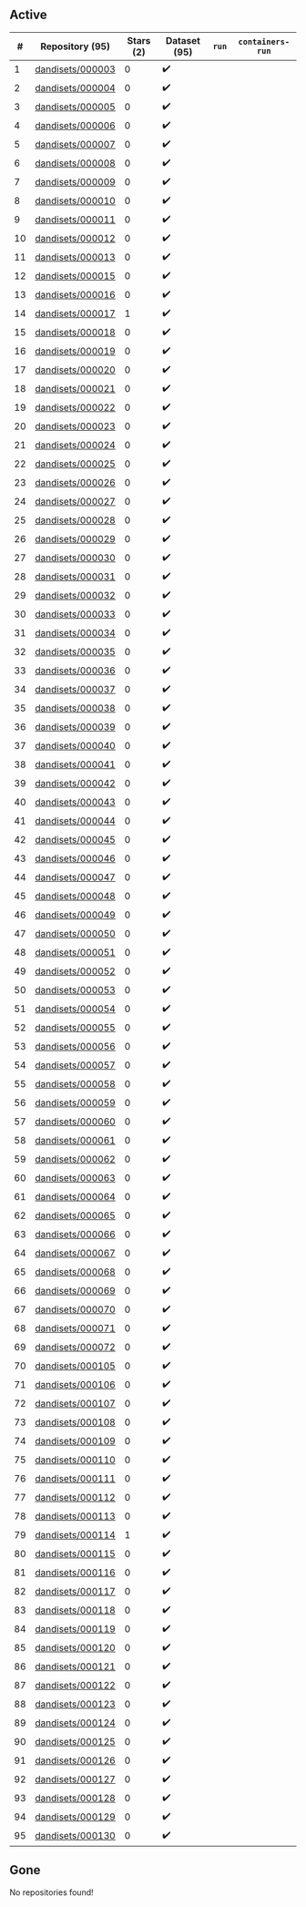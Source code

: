 ## Active
| # | Repository (95) | Stars (2) | Dataset (95) | `run` | `containers-run` |
| --- | --- | --- | --- | --- | --- |
| 1 | [dandisets/000003](https://github.com/dandisets/000003) | 0 | :heavy_check_mark: |  |  |
| 2 | [dandisets/000004](https://github.com/dandisets/000004) | 0 | :heavy_check_mark: |  |  |
| 3 | [dandisets/000005](https://github.com/dandisets/000005) | 0 | :heavy_check_mark: |  |  |
| 4 | [dandisets/000006](https://github.com/dandisets/000006) | 0 | :heavy_check_mark: |  |  |
| 5 | [dandisets/000007](https://github.com/dandisets/000007) | 0 | :heavy_check_mark: |  |  |
| 6 | [dandisets/000008](https://github.com/dandisets/000008) | 0 | :heavy_check_mark: |  |  |
| 7 | [dandisets/000009](https://github.com/dandisets/000009) | 0 | :heavy_check_mark: |  |  |
| 8 | [dandisets/000010](https://github.com/dandisets/000010) | 0 | :heavy_check_mark: |  |  |
| 9 | [dandisets/000011](https://github.com/dandisets/000011) | 0 | :heavy_check_mark: |  |  |
| 10 | [dandisets/000012](https://github.com/dandisets/000012) | 0 | :heavy_check_mark: |  |  |
| 11 | [dandisets/000013](https://github.com/dandisets/000013) | 0 | :heavy_check_mark: |  |  |
| 12 | [dandisets/000015](https://github.com/dandisets/000015) | 0 | :heavy_check_mark: |  |  |
| 13 | [dandisets/000016](https://github.com/dandisets/000016) | 0 | :heavy_check_mark: |  |  |
| 14 | [dandisets/000017](https://github.com/dandisets/000017) | 1 | :heavy_check_mark: |  |  |
| 15 | [dandisets/000018](https://github.com/dandisets/000018) | 0 | :heavy_check_mark: |  |  |
| 16 | [dandisets/000019](https://github.com/dandisets/000019) | 0 | :heavy_check_mark: |  |  |
| 17 | [dandisets/000020](https://github.com/dandisets/000020) | 0 | :heavy_check_mark: |  |  |
| 18 | [dandisets/000021](https://github.com/dandisets/000021) | 0 | :heavy_check_mark: |  |  |
| 19 | [dandisets/000022](https://github.com/dandisets/000022) | 0 | :heavy_check_mark: |  |  |
| 20 | [dandisets/000023](https://github.com/dandisets/000023) | 0 | :heavy_check_mark: |  |  |
| 21 | [dandisets/000024](https://github.com/dandisets/000024) | 0 | :heavy_check_mark: |  |  |
| 22 | [dandisets/000025](https://github.com/dandisets/000025) | 0 | :heavy_check_mark: |  |  |
| 23 | [dandisets/000026](https://github.com/dandisets/000026) | 0 | :heavy_check_mark: |  |  |
| 24 | [dandisets/000027](https://github.com/dandisets/000027) | 0 | :heavy_check_mark: |  |  |
| 25 | [dandisets/000028](https://github.com/dandisets/000028) | 0 | :heavy_check_mark: |  |  |
| 26 | [dandisets/000029](https://github.com/dandisets/000029) | 0 | :heavy_check_mark: |  |  |
| 27 | [dandisets/000030](https://github.com/dandisets/000030) | 0 | :heavy_check_mark: |  |  |
| 28 | [dandisets/000031](https://github.com/dandisets/000031) | 0 | :heavy_check_mark: |  |  |
| 29 | [dandisets/000032](https://github.com/dandisets/000032) | 0 | :heavy_check_mark: |  |  |
| 30 | [dandisets/000033](https://github.com/dandisets/000033) | 0 | :heavy_check_mark: |  |  |
| 31 | [dandisets/000034](https://github.com/dandisets/000034) | 0 | :heavy_check_mark: |  |  |
| 32 | [dandisets/000035](https://github.com/dandisets/000035) | 0 | :heavy_check_mark: |  |  |
| 33 | [dandisets/000036](https://github.com/dandisets/000036) | 0 | :heavy_check_mark: |  |  |
| 34 | [dandisets/000037](https://github.com/dandisets/000037) | 0 | :heavy_check_mark: |  |  |
| 35 | [dandisets/000038](https://github.com/dandisets/000038) | 0 | :heavy_check_mark: |  |  |
| 36 | [dandisets/000039](https://github.com/dandisets/000039) | 0 | :heavy_check_mark: |  |  |
| 37 | [dandisets/000040](https://github.com/dandisets/000040) | 0 | :heavy_check_mark: |  |  |
| 38 | [dandisets/000041](https://github.com/dandisets/000041) | 0 | :heavy_check_mark: |  |  |
| 39 | [dandisets/000042](https://github.com/dandisets/000042) | 0 | :heavy_check_mark: |  |  |
| 40 | [dandisets/000043](https://github.com/dandisets/000043) | 0 | :heavy_check_mark: |  |  |
| 41 | [dandisets/000044](https://github.com/dandisets/000044) | 0 | :heavy_check_mark: |  |  |
| 42 | [dandisets/000045](https://github.com/dandisets/000045) | 0 | :heavy_check_mark: |  |  |
| 43 | [dandisets/000046](https://github.com/dandisets/000046) | 0 | :heavy_check_mark: |  |  |
| 44 | [dandisets/000047](https://github.com/dandisets/000047) | 0 | :heavy_check_mark: |  |  |
| 45 | [dandisets/000048](https://github.com/dandisets/000048) | 0 | :heavy_check_mark: |  |  |
| 46 | [dandisets/000049](https://github.com/dandisets/000049) | 0 | :heavy_check_mark: |  |  |
| 47 | [dandisets/000050](https://github.com/dandisets/000050) | 0 | :heavy_check_mark: |  |  |
| 48 | [dandisets/000051](https://github.com/dandisets/000051) | 0 | :heavy_check_mark: |  |  |
| 49 | [dandisets/000052](https://github.com/dandisets/000052) | 0 | :heavy_check_mark: |  |  |
| 50 | [dandisets/000053](https://github.com/dandisets/000053) | 0 | :heavy_check_mark: |  |  |
| 51 | [dandisets/000054](https://github.com/dandisets/000054) | 0 | :heavy_check_mark: |  |  |
| 52 | [dandisets/000055](https://github.com/dandisets/000055) | 0 | :heavy_check_mark: |  |  |
| 53 | [dandisets/000056](https://github.com/dandisets/000056) | 0 | :heavy_check_mark: |  |  |
| 54 | [dandisets/000057](https://github.com/dandisets/000057) | 0 | :heavy_check_mark: |  |  |
| 55 | [dandisets/000058](https://github.com/dandisets/000058) | 0 | :heavy_check_mark: |  |  |
| 56 | [dandisets/000059](https://github.com/dandisets/000059) | 0 | :heavy_check_mark: |  |  |
| 57 | [dandisets/000060](https://github.com/dandisets/000060) | 0 | :heavy_check_mark: |  |  |
| 58 | [dandisets/000061](https://github.com/dandisets/000061) | 0 | :heavy_check_mark: |  |  |
| 59 | [dandisets/000062](https://github.com/dandisets/000062) | 0 | :heavy_check_mark: |  |  |
| 60 | [dandisets/000063](https://github.com/dandisets/000063) | 0 | :heavy_check_mark: |  |  |
| 61 | [dandisets/000064](https://github.com/dandisets/000064) | 0 | :heavy_check_mark: |  |  |
| 62 | [dandisets/000065](https://github.com/dandisets/000065) | 0 | :heavy_check_mark: |  |  |
| 63 | [dandisets/000066](https://github.com/dandisets/000066) | 0 | :heavy_check_mark: |  |  |
| 64 | [dandisets/000067](https://github.com/dandisets/000067) | 0 | :heavy_check_mark: |  |  |
| 65 | [dandisets/000068](https://github.com/dandisets/000068) | 0 | :heavy_check_mark: |  |  |
| 66 | [dandisets/000069](https://github.com/dandisets/000069) | 0 | :heavy_check_mark: |  |  |
| 67 | [dandisets/000070](https://github.com/dandisets/000070) | 0 | :heavy_check_mark: |  |  |
| 68 | [dandisets/000071](https://github.com/dandisets/000071) | 0 | :heavy_check_mark: |  |  |
| 69 | [dandisets/000072](https://github.com/dandisets/000072) | 0 | :heavy_check_mark: |  |  |
| 70 | [dandisets/000105](https://github.com/dandisets/000105) | 0 | :heavy_check_mark: |  |  |
| 71 | [dandisets/000106](https://github.com/dandisets/000106) | 0 | :heavy_check_mark: |  |  |
| 72 | [dandisets/000107](https://github.com/dandisets/000107) | 0 | :heavy_check_mark: |  |  |
| 73 | [dandisets/000108](https://github.com/dandisets/000108) | 0 | :heavy_check_mark: |  |  |
| 74 | [dandisets/000109](https://github.com/dandisets/000109) | 0 | :heavy_check_mark: |  |  |
| 75 | [dandisets/000110](https://github.com/dandisets/000110) | 0 | :heavy_check_mark: |  |  |
| 76 | [dandisets/000111](https://github.com/dandisets/000111) | 0 | :heavy_check_mark: |  |  |
| 77 | [dandisets/000112](https://github.com/dandisets/000112) | 0 | :heavy_check_mark: |  |  |
| 78 | [dandisets/000113](https://github.com/dandisets/000113) | 0 | :heavy_check_mark: |  |  |
| 79 | [dandisets/000114](https://github.com/dandisets/000114) | 1 | :heavy_check_mark: |  |  |
| 80 | [dandisets/000115](https://github.com/dandisets/000115) | 0 | :heavy_check_mark: |  |  |
| 81 | [dandisets/000116](https://github.com/dandisets/000116) | 0 | :heavy_check_mark: |  |  |
| 82 | [dandisets/000117](https://github.com/dandisets/000117) | 0 | :heavy_check_mark: |  |  |
| 83 | [dandisets/000118](https://github.com/dandisets/000118) | 0 | :heavy_check_mark: |  |  |
| 84 | [dandisets/000119](https://github.com/dandisets/000119) | 0 | :heavy_check_mark: |  |  |
| 85 | [dandisets/000120](https://github.com/dandisets/000120) | 0 | :heavy_check_mark: |  |  |
| 86 | [dandisets/000121](https://github.com/dandisets/000121) | 0 | :heavy_check_mark: |  |  |
| 87 | [dandisets/000122](https://github.com/dandisets/000122) | 0 | :heavy_check_mark: |  |  |
| 88 | [dandisets/000123](https://github.com/dandisets/000123) | 0 | :heavy_check_mark: |  |  |
| 89 | [dandisets/000124](https://github.com/dandisets/000124) | 0 | :heavy_check_mark: |  |  |
| 90 | [dandisets/000125](https://github.com/dandisets/000125) | 0 | :heavy_check_mark: |  |  |
| 91 | [dandisets/000126](https://github.com/dandisets/000126) | 0 | :heavy_check_mark: |  |  |
| 92 | [dandisets/000127](https://github.com/dandisets/000127) | 0 | :heavy_check_mark: |  |  |
| 93 | [dandisets/000128](https://github.com/dandisets/000128) | 0 | :heavy_check_mark: |  |  |
| 94 | [dandisets/000129](https://github.com/dandisets/000129) | 0 | :heavy_check_mark: |  |  |
| 95 | [dandisets/000130](https://github.com/dandisets/000130) | 0 | :heavy_check_mark: |  |  |

## Gone
No repositories found!
